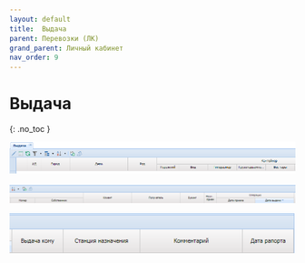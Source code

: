 ```yaml
---
layout: default
title:	Выдача
parent: Перевозки (ЛК)
grand_parent: Личный кабинет
nav_order: 9
---
```


# 	Выдача
{: .no_toc }

![](../../assets/images/issu.png)

![](../../assets/images/issu1.png)

![](../../assets/images/issu2.png)
